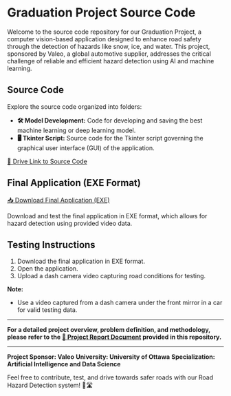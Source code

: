 # Graduation Project Source Code

Welcome to the source code repository for our Graduation Project, a computer vision-based application designed to enhance road safety through the detection of hazards like snow, ice, and water. This project, sponsored by Valeo, a global automotive supplier, addresses the critical challenge of reliable and efficient hazard detection using AI and machine learning.

## Source Code

Explore the source code organized into folders:

- **🛠️ Model Development:** Code for developing and saving the best machine learning or deep learning model.
- **🖥️ Tkinter Script:** Source code for the Tkinter script governing the graphical user interface (GUI) of the application.

[🔗 Drive Link to Source Code](https://drive.google.com/drive/folders/1_XeHTQm50PGc72N6jo7GTT4Bu_atVvJM?usp=sharing)

## Final Application (EXE Format)

[📥 Download Final Application (EXE)](https://drive.google.com/drive/folders/1zWnm5li828YyGJb3oyqLgrtz-bRy1pLF?usp=sharing)

Download and test the final application in EXE format, which allows for hazard detection using provided video data.

## Testing Instructions

1. Download the final application in EXE format.
2. Open the application.
3. Upload a dash camera video capturing road conditions for testing.

**Note:**
- Use a video captured from a dash camera under the front mirror in a car for valid testing data.

---

**For a detailed project overview, problem definition, and methodology, please refer to the [📄 Project Report Document](project_report.docx) provided in this repository.**

---

**Project Sponsor: Valeo**
**University: University of Ottawa**
**Specialization: Artificial Intelligence and Data Science**

Feel free to contribute, test, and drive towards safer roads with our Road Hazard Detection system! 🚗🛣️
